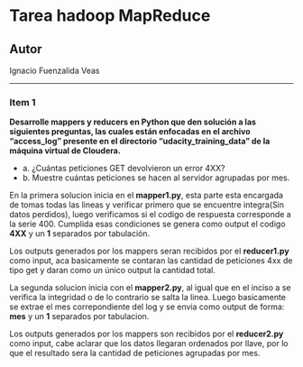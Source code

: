 # Tarea hadoop MapReduce
## Autor
Ignacio Fuenzalida Veas

---

### Item 1

**Desarrolle mappers y reducers en Python que den solución a las siguientes preguntas, las cuales están enfocadas en el archivo “access_log” presente en el directorio “udacity_training_data” de la máquina virtual de Cloudera.**

 - a. ¿Cuántas peticiones GET devolvieron un error 4XX? 
 - b. Muestre cuántas peticiones se hacen al servidor agrupadas por mes.
  
En la primera solucion inicia en el **mapper1.py**, esta parte esta encargada de tomas todas las lineas y verificar primero que se encuentre integra(Sin datos perdidos), luego verificamos si el codigo de respuesta corresponde a la serie 400. Cumplida esas condiciones se genera como output el codigo **4XX** y un **1** separados por tabulación.

Los outputs generados por los mappers seran recibidos por el **reducer1.py** como input, aca basicamente se contaran las cantidad de peticiones 4xx de tipo get y daran como un único output la cantidad total.
  
La segunda solucion inicia con el **mapper2.py**, al igual que en el inciso a se verifica la integridad o de lo contrario se salta la linea. Luego basicamente se extrae el mes correpondiente del log y se envia como output de forma: **mes** y un **1** separados por tabulacion.

Los outputs generados por los mappers son recibidos por el **reducer2.py** como input, cabe aclarar que los datos llegaran ordenados por llave, por lo que el resultado sera la cantidad de peticiones agrupadas por mes.
